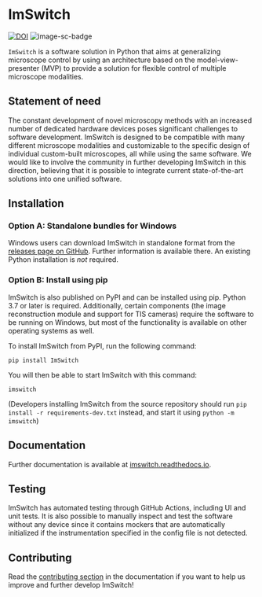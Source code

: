 # ImSwitch

[![DOI](https://joss.theoj.org/papers/10.21105/joss.03394/status.svg)](https://doi.org/10.21105/joss.03394)
![image-sc-badge](https://img.shields.io/badge/image.sc-community_partner-pink.svg?logo=data%3Aimage%2Fpng%3Bbase64%2CiVBORw0KGgoAAAANSUhEUgAAABgAAAAXCAYAAAARIY8tAAAAAXNSR0IArs4c6QAAAARnQU1BAACxjwv8YQUAAAAJcEhZcwAADsMAAA7DAcdvqGQAAAVgSURBVEhLfZV5TFRHHMe%2F897u211guUREQCH1AqEoEvBqgtqiiWc9QNTYJm2a9LBBrRLTNFH%2FaCqpV9DURJuaNlVrrUlLsNo0ajXWemIDiiBYOZVjF3bZe5f3pvPmPdai1k%2By2fl95%2FjN%2FH6%2FmUfwfxz5ZZQg4AZARuvKi6G0VmmvKcDOnYquDOM5B1s%2B%2FnUcE1P3TQlShQiXdPmllHR1Jx2807iAebuV8NOeel3mDHNQVnYxVoKnkcmJLVHKg9Ov0ImqbmRHSTRLfIwKZb8unx9QKIp6%2BvBNTX27ROkYCtoSCLiyUqoPe7WRgKD%2Fc4zUs01dXGsTvrjK%2BvGpaCstGvYrNRnxw827%2BP72PaiLq%2BMISLpFitnMJ%2BmEHfDQEGzUzWFI7ARDUI8Pvu%2Bqsb%2FqD8y19evqU2QoW93FW5J0c8gBJURQKtgeTKqVmZWI3LwU3hOGhSN4uQbOsi%2Fhr7oEMihzmURFIOKtxZDys7gtEBIdkLGLGwzuYOuG6tcoJcvVttlsQHFpDmbOHquaYYK36%2BGuPAHF4dIEUYRpXgFiD5TDvLQQEe8sY9sz8i5K6LqelZtz1bawfftFAxXIXhYe7mzuG%2BMQZX2aUJWbNgeOubyQ2aAhIt9fBX%2FJIvhFbawwMg7mJYW8zXJhECnZx4qBiPlTitcSQjaoHfEjIrB2%2FVQIAkE7i%2FXRpnY%2B4YnXjyqHG6MDQUxxurnW4aL46oId16%2B2wWKRkJwSDSMrhsB5dnUCIbY0SfdmTq8TmLvP%2BQyGURLhdLLyY5hZCJ5l18R0uAwGKGzSb30WKCwvXm8Ip3%2BsQ%2BWeP%2FHP7Vaeq6eIO8RZM9atYQfnGfW4g7j2VxtkmaIgIxFJEWYM1NqRwjad6iEYMAgnMlzOxkFqnXzLyiszjMsVQE19P%2FoVA5KDA6x0ZfWSnSF7Np20jHS5zj6wjCwMCAZ9OBAbZ8HYtFjU%2Fv1Eswd9nlluV0K%2F4o6si0l57BZNPPi5ecl49LAPDod2chV18QnennOPUqKXiceT049N9NsW5Xi74GMJ6zVGsiEEfv8guru0eKupXW6%2FJ92P9U4qz5nwZo9ZzG6LouiKF5ExZww%2BWJKjlic62p08bDIR0CtZx4d8xnnEvuKTBpaQSepCQqwVjnfXoPpaL9paHarEGe%2B3YZWtDk6jAdML82GXtHIc4u6KOchkc%2B02L44cuoE%2Bu%2F5SUNogsOLcoVkMtou0aWn4qGwmStbmIDraxO%2FFgoQA744JDaK8iSXyGbz6pYuINCIQGORtBqUU28SKrNT7Hhozn9VuKvUHWDgIjDkTeNnNmJ3GL5zV50GoronPynZ58OrC2WhmoejxB7n23qQ0JLOC%2BP1cM5oabVxjD9%2BF3ZWLPxPIqVOyIJPNTOHb8J%2B5DIVdLBWxrx%2FKwePwHj%2FLbRUj21ZpnBVT42N0RUMNy5XLj3ibFWoQVFYfPcqLvaLhaqc3Y%2BZkduGyISuQO3uhdPbAw54GuaNbHcIRRsUj8sMSSLkZ%2BLm1C7X9A1zP7KZouv4Ytt5w7I%2Furlz6tdrkzwOrEipKhm0saLzWQnca4Dt9HpTFXIWyb4Fl9XzE7N8KqSCba%2F%2Bl5mYnmh%2FYNYNSh5EKn2qG7kAl7mRFC3ukdusmR2Geq5ISsHFlESzFRSCsiobwyVpin4MIu744sLBXt3iJh7Gt2x5NfO5GVk1JAwax9e28rLQrI2L5oJhnStMZDPEvm8rqZuFeqpew95o%2BjHBEZu%2F8dm741g1zoGJfWZ6lQMnNe33G1Q6T9FCXX4oQUvI3NZgscsDfsvfQcu2F1HnOQZijF82CPHCDnSZDV14MpW2KyTgN6xdqGR8G8C9BoRdv%2F1UFDQAAAABJRU5ErkJggg%3D%3D)



``ImSwitch`` is a software solution in Python that aims at generalizing microscope control by using an architecture based on the model-view-presenter (MVP) to provide a solution for flexible control of multiple microscope modalities.

## Statement of need

The constant development of novel microscopy methods with an increased number of dedicated
hardware devices poses significant challenges to software development.
ImSwitch is designed to be compatible with many different microscope modalities and customizable to the
specific design of individual custom-built microscopes, all while using the same software. We
would like to involve the community in further developing ImSwitch in this direction, believing
that it is possible to integrate current state-of-the-art solutions into one unified software.

## Installation

### Option A: Standalone bundles for Windows

Windows users can download ImSwitch in standalone format from the [releases page on GitHub](https://github.com/kasasxav/ImSwitch/releases). Further information is available there. An existing Python installation is *not* required.

### Option B: Install using pip

ImSwitch is also published on PyPI and can be installed using pip. Python 3.7 or later is required. Additionally, certain components (the image reconstruction module and support for TIS cameras) require the software to be running on Windows, but most of the functionality is available on other operating systems as well.

To install ImSwitch from PyPI, run the following command:

```
pip install ImSwitch
```

You will then be able to start ImSwitch with this command:

```
imswitch
```
(Developers installing ImSwitch from the source repository should run `pip install -r requirements-dev.txt` instead, and start it using ``python -m imswitch``)

## Documentation

Further documentation is available at [imswitch.readthedocs.io](https://imswitch.readthedocs.io).

## Testing

ImSwitch has automated testing through GitHub Actions, including UI and unit tests. It is also possible to manually inspect and test the software without any device since it contains mockers that are automatically initialized if the instrumentation specified in the config file is not detected.

## Contributing

Read the [contributing section](https://imswitch.readthedocs.io/en/latest/contributing.html) in the documentation if you want to help us improve and further develop ImSwitch!
